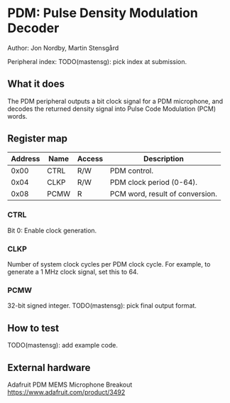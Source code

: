 <!---

This file is used to generate your project datasheet. Please fill in the information below and delete any unused
sections.

The peripheral index is the number TinyQV will use to select your peripheral.  You will pick a free
slot when raising the pull request against the main TinyQV repository, and can fill this in then.  You
also need to set this value as the PERIPHERAL_NUM in your test script.

You can also include images in this folder and reference them in the markdown. Each image must be less than
512 kb in size, and the combined size of all images must be less than 1 MB.
-->

# PDM: Pulse Density Modulation Decoder

Author: Jon Nordby, Martin Stensgård

Peripheral index: TODO(mastensg): pick index at submission.

## What it does

The PDM peripheral outputs a bit clock signal for a PDM microphone,
and decodes the returned density signal into Pulse Code Modulation (PCM) words.

## Register map

| Address | Name  | Access | Description                                                         |
|---------|-------|--------|---------------------------------------------------------------------|
| 0x00    | CTRL  | R/W    | PDM control.                                                        |
| 0x04    | CLKP  | R/W    | PDM clock period (0-64).                                            |
| 0x08    | PCMW  | R      | PCM word, result of conversion.                                     |

### CTRL
Bit 0: Enable clock generation.

### CLKP
Number of system clock cycles per PDM clock cycle.
For example, to generate a 1 MHz clock signal, set this to 64.

### PCMW
32-bit signed integer.
TODO(mastensg): pick final output format.

## How to test

TODO(mastensg): add example code.

## External hardware

Adafruit PDM MEMS Microphone Breakout
https://www.adafruit.com/product/3492
